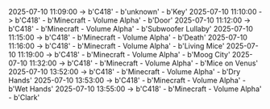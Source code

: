 2025-07-10 11:09:00 -> b'C418' - b'unknown' - b'Key'
2025-07-10 11:10:00 -> b'C418' - b'Minecraft - Volume Alpha' - b'Door'
2025-07-10 11:12:00 -> b'C418' - b'Minecraft - Volume Alpha' - b'Subwoofer Lullaby'
2025-07-10 11:15:00 -> b'C418' - b'Minecraft - Volume Alpha' - b'Death'
2025-07-10 11:16:00 -> b'C418' - b'Minecraft - Volume Alpha' - b'Living Mice'
2025-07-10 11:19:00 -> b'C418' - b'Minecraft - Volume Alpha' - b'Moog City'
2025-07-10 11:32:00 -> b'C418' - b'Minecraft - Volume Alpha' - b'Mice on Venus'
2025-07-10 13:52:00 -> b'C418' - b'Minecraft - Volume Alpha' - b'Dry Hands'
2025-07-10 13:53:00 -> b'C418' - b'Minecraft - Volume Alpha' - b'Wet Hands'
2025-07-10 13:55:00 -> b'C418' - b'Minecraft - Volume Alpha' - b'Clark'
